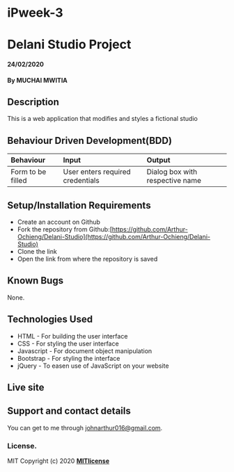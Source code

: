 # iPweek-3
# Delani Studio Project
#### 24/02/2020
#### By **MUCHAI MWITIA**
## Description
This is a web application that modifies and styles a fictional studio
## Behaviour Driven Development(BDD)
|Behaviour| Input| Output|
|:--------|:-----|:------|
|Form to be filled| User enters required credentials| Dialog box with respective name|
## Setup/Installation Requirements
* Create an account on Github
* Fork the repository from Github:[https://github.com/Arthur-Ochieng/Delani-Studio](https://github.com/Arthur-Ochieng/Delani-Studio)
* Clone the link
* Open the link from where the repository is saved
## Known Bugs
None.
## Technologies Used
* HTML - For building the user interface
* CSS - For styling the user interface
* Javascript - For document object manipulation
* Bootstrap - For styling the interface
* jQuery - To easen use of JavaScript on your website
## Live site

## Support and contact details
You can get to me through johnarthur016@gmail.com.
### License.
MIT Copyright (c) 2020 **[MITlicense](LICENSE)**
